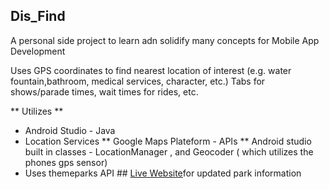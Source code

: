 ## Dis_Find


A personal side project to learn adn solidify many concepts for Mobile App Development 

Uses GPS coordinates to find nearest location of interest (e.g. water fountain,bathroom, medical services, character, etc.)
Tabs for shows/parade times, wait times for rides, etc.

** Utilizes **
* Android Studio - Java
* Location Services
** Google Maps Plateform - APIs 
** Android studio built in classes - LocationManager , and Geocoder ( which utilizes the phones gps sensor)
* Uses themeparks API ## [Live Website](https://github.com/cubehouse/themeparks)for updated park information

